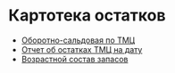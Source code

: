 # Картотека остатков

* [Оборотно-сальдовая по ТМЦ](oborotno-saldovaya-po-tmc.md)
* [Отчет об остатках ТМЦ на дату](otchet-ob-ostatkakh-tmc-na-datu.md)
* [Возрастной состав запасов](vozrastnoi-sostav-zapasov.md)
